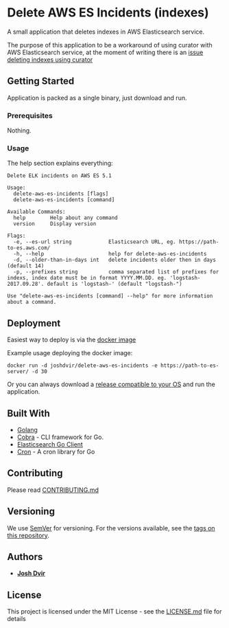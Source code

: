 # Delete AWS ES Incidents (indexes)

A small application that deletes indexes in AWS Elasticsearch service.

The purpose of this application to be a workaround of using curator with AWS Elasticsearch service, at the moment of writing there is an [issue deleting indexes using curator](https://www.elastic.co/guide/en/elasticsearch/client/curator/current/faq_aws_iam.html)

## Getting Started

Application is packed as a single binary, just download and run.

### Prerequisites

Nothing.

### Usage

The help section explains everything:

```
Delete ELK incidents on AWS ES 5.1

Usage:
  delete-aws-es-incidents [flags]
  delete-aws-es-incidents [command]

Available Commands:
  help        Help about any command
  version     Display version

Flags:
  -e, --es-url string            Elasticsearch URL, eg. https://path-to-es.aws.com/
  -h, --help                     help for delete-aws-es-incidents
  -d, --older-than-in-days int   delete incidents older then in days (default 14)
  -p, --prefixes string          comma separated list of prefixes for indexs, index date must be in format YYYY.MM.DD. eg. 'logstash-2017.09.28'. default is 'logstash-' (default "logstash-")

Use "delete-aws-es-incidents [command] --help" for more information about a command.
```

## Deployment

Easiest way to deploy is via the [docker image](https://hub.docker.com/r/joshdvir/delete-aws-es-incidents/)

Example usage deploying the docker image:

```
docker run -d joshdvir/delete-aws-es-incidents -e https://path-to-es-server/ -d 30
```

Or you can always download a [release compatible to your OS](https://github.com/devops-israel/delete-aws-es-incidents/releases) and run the application.

## Built With

* [Golang](https://golang.org/)
* [Cobra](https://github.com/spf13/cobra) - CLI framework for Go.
* [Elasticsearch Go Client](https://github.com/olivere/elastic)
* [Cron](https://github.com/robfig/cron) - A cron library for Go

## Contributing

Please read [CONTRIBUTING.md](CONTRIBUTING.md)

## Versioning

We use [SemVer](http://semver.org/) for versioning. For the versions available, see the [tags on this repository](https://github.com/devops-israel/delete-aws-es-incidents/tags).

## Authors

* [**Josh Dvir**](https://github.com/joshdvir)

## License

This project is licensed under the MIT License - see the [LICENSE.md](LICENSE.md) file for details
